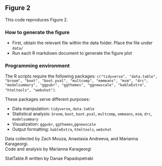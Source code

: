 ## Figure 2
This code reproduces Figure 2.

### How to generate the figure
* First, obtain the relevant file within the data folder. Place the file under `data/`
* Run each R markdown document to generate the figure plot

### Programming environment
The R scripts require the following packages: `c("tidyverse", "data.table", "broom", "boot", "boot.pval", "multcomp", "emmeans", "msm", "drc", "modelsummary", "ggpubr", "ggthemes", "ggnewscale", "kableExtra", "htmltools", "webshot")`.

These packages serve different purposes:
* Data manipulation: `tidyverse`, `data.table` 
* Statistical analysis: `broom`, `boot`, `boot.pval`, `multcomp`, `emmeans`, `msm`, `drc`, `modelsummary`  
* Visualization: `ggpubr`, `ggthemes`,`ggnewscale`
* Output formatting: `kableExtra`, `htmltools`, `webshot`

Data collected by Zach Mouza, Anastasia Andreeva, and Marianna Karageorgi.  
Code and analysis by Marianna Karageorgi

StatTable.R written by Danae Papadopetraki
